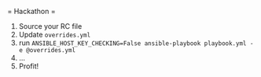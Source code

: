 = Hackathon =

1. Source your RC file
2. Update `overrides.yml`
3. run `ANSIBLE_HOST_KEY_CHECKING=False ansible-playbook playbook.yml -e @overrides.yml`
4. ...
5. Profit!
